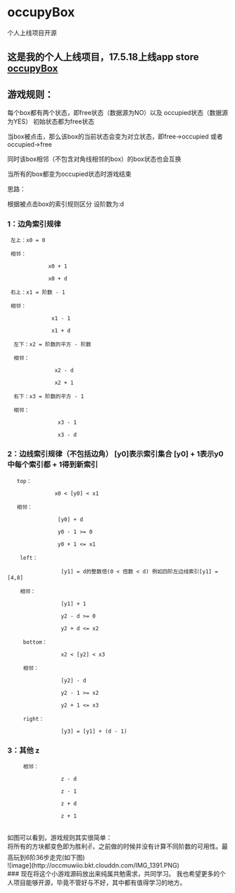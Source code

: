 # occupyBox
个人上线项目开源

## 这是我的个人上线项目，17.5.18上线app store [occupyBox](https://itunes.apple.com/cn/app/occupybox/id1228559683?l=en&mt=8)
## 游戏规则：
每个box都有两个状态，即free状态（数据源为NO）以及 occupied状态（数据源为YES） 初始状态都为free状态

当box被点击，那么该box的当前状态会变为对立状态，即free->occupied 或者 occupied->free

同时该box相邻（不包含对角线相邻的box）的box状态也会互换

当所有的box都变为occupied状态时游戏结束

思路：

根据被点击box的索引规则区分 设阶数为:d

### 1：边角索引规律

     左上：x0 = 0

     相邻：

                 x0 + 1

                 x0 + d

     右上：x1 = 阶数 - 1

     相邻：

                  x1 - 1

                  x1 + d

      左下：x2 = 阶数的平方 - 阶数

      相邻：

                   x2 - d

                   x2 + 1

      右下：x3 = 阶数的平方 - 1

      相邻：

                    x3 - 1

                    x3 - d

### 2：边线索引规律（不包括边角） [y0]表示索引集合 [y0] + 1表示y0中每个索引都 + 1得到新索引

       top：

                   x0 < [y0] < x1

       相邻：

                    [y0] + d

                    y0 - 1 >= 0

                    y0 + 1 <= x1

        left：

                     [y1] = d的整数倍(0 < 倍数 < d) 例如四阶左边线索引[y1] =        [4,8]

        相邻：

                     [y1] + 1

                     y2 - d >= 0

                     y2 + d <= x2

         bottom：

                     x2 < [y2] < x3

         相邻：

                     [y2] - d

                     y2 - 1 >= x2

                     y2 + 1 <= x3

         right：

                     [y3] = [y1] + (d - 1)

### 3：其他 z

         相邻：

                     z - d

                     z - 1

                     z + d

                     z + 1
<br>
如图可以看到，游戏规则其实很简单：<br>
将所有的方块都变色即为胜利✌️，之前做的时候并没有计算不同阶数的可用性。最高玩到6阶36步走完(如下图)
<br>
![image](http://occmuwiio.bkt.clouddn.com/IMG_1391.PNG)
<br>
### 现在将这个小游戏源码放出来纯属共勉需求，共同学习。
我也希望更多的个人项目能够开源，毕竟不管好与不好，其中都有值得学习的地方。

